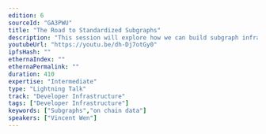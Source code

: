 ```yaml
---
edition: 6
sourceId: "GA3PWU"
title: "The Road to Standardized Subgraphs"
description: "This session will explore how we can build subgraph infrastructures that are consistent across the board in order to enable the transformation of raw blockchain data into meaningful metrics."
youtubeUrl: "https://youtu.be/dh-Dj7otGy0"
ipfsHash: ""
ethernaIndex: ""
ethernaPermalink: ""
duration: 410
expertise: "Intermediate"
type: "Lightning Talk"
track: "Developer Infrastructure"
tags: ["Developer Infrastructure"]
keywords: ["Subgraphs","on chain data"]
speakers: ["Vincent Wen"]
---
```

